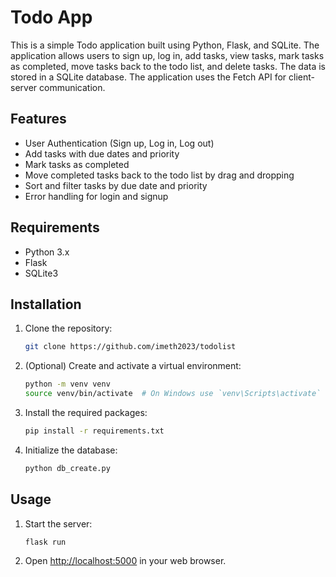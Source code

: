 
# Todo App

This is a simple Todo application built using Python, Flask, and SQLite. The application allows users to sign up, log in, add tasks, view tasks, mark tasks as completed, move tasks back to the todo list, and delete tasks. The data is stored in a SQLite database. The application uses the Fetch API for client-server communication.

## Features

- User Authentication (Sign up, Log in, Log out)
- Add tasks with due dates and priority
- Mark tasks as completed
- Move completed tasks back to the todo list by drag and dropping
- Sort and filter tasks by due date and priority
- Error handling for login and signup

## Requirements

- Python 3.x
- Flask
- SQLite3

## Installation

1. Clone the repository:

    ```bash
    git clone https://github.com/imeth2023/todolist
    
    ```

2. (Optional) Create and activate a virtual environment:

    ```bash
    python -m venv venv
    source venv/bin/activate  # On Windows use `venv\Scripts\activate`
    ```

3. Install the required packages:

    ```bash
    pip install -r requirements.txt
    ```

4. Initialize the database:

    ```bash
    python db_create.py
    ```


## Usage

1. Start the  server:

    ```bash
    flask run
    ```

2. Open [http://localhost:5000](http://localhost:5000) in your web browser.



